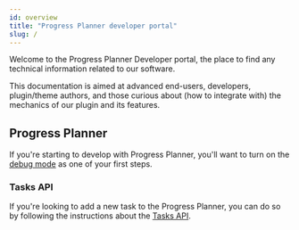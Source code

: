 ```yaml
---
id: overview
title: "Progress Planner developer portal"
slug: /
---
```


<head>
  <title>ProgressPlanner developer portal</title>
  <meta property="og:title" content="ProgressPlanner developer portal" />
</head>

Welcome to the Progress Planner Developer portal, the place to find any technical information related to our software.

This documentation is aimed at advanced end-users, developers, plugin/theme authors, and those curious about (how to integrate with) the mechanics of our plugin and its features.

## Progress Planner

If you're starting to develop with Progress Planner, you'll want to turn on the [debug mode](/progress-planner/debug-mode) as one of your first steps.

### Tasks API

If you're looking to add a new task to the Progress Planner, you can do so by following the instructions about the [Tasks API](/progress-planner/tasks-api/).

